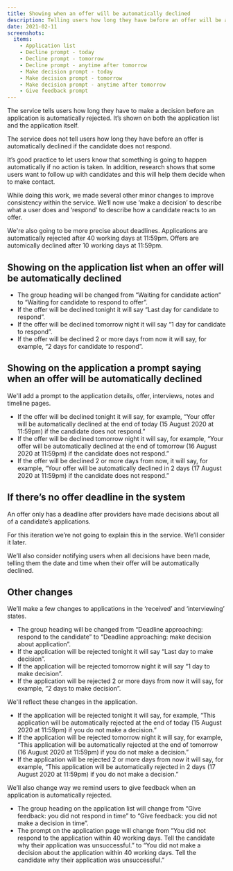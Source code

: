 ```yaml
---
title: Showing when an offer will be automatically declined
description: Telling users how long they have before an offer will be automatically declined if the candidate does not respond
date: 2021-02-11
screenshots:
  items:
    - Application list
    - Decline prompt - today
    - Decline prompt - tomorrow
    - Decline prompt - anytime after tomorrow
    - Make decision prompt - today
    - Make decision prompt - tomorrow
    - Make decision prompt - anytime after tomorrow
    - Give feedback prompt
---
```


The service tells users how long they have to make a decision before an application is automatically rejected. It’s shown on both the application list and the application itself.

The service does not tell users how long they have before an offer is automatically declined if the candidate does not respond.

It’s good practice to let users know that something is going to happen automatically if no action is taken. In addition, research shows that some users want to follow up with candidates and this will help them decide when to make contact.

While doing this work, we made several other minor changes to improve consistency within the service. We‘ll now use ‘make a decision’ to describe what a user does and ‘respond‘ to describe how a candidate reacts to an offer.

We're also going to be more precise about deadlines. Applications are automatically rejected after 40 working days at 11:59pm. Offers are automically declined after 10 working days at 11:59pm.

## Showing on the application list when an offer will be automatically declined

- The group heading will be changed from “Waiting for candidate action“ to “Waiting for candidate to respond to offer”.
- If the offer will be declined tonight it will say “Last day for candidate to respond”.
- If the offer will be declined tomorrow night it will say “1 day for candidate to respond”.
- If the offer will be declined 2 or more days from now it will say, for example, “2 days for candidate to respond”.

## Showing on the application a prompt saying when an offer will be automatically declined

We'll add a prompt to the application details, offer, interviews, notes and timeline pages.

- If the offer will be declined tonight it will say, for example, “Your offer will be automatically declined at the end of today (15 August 2020 at 11:59pm) if the candidate does not respond.”
- If the offer will be declined tomorrow night it will say, for example, “Your offer will be automatically declined at the end of tomorrow (16 August 2020 at 11:59pm) if the candidate does not respond.”
- If the offer will be declined 2 or more days from now, it will say, for example, “Your offer will be automatically declined in 2 days (17 August 2020 at 11:59pm) if the candidate does not respond.”

## If there’s no offer deadline in the system

An offer only has a deadline after providers have made decisions about all of a candidate’s applications.

For this iteration we’re not going to explain this in the service. We’ll consider it later.

We’ll also consider notifying users when all decisions have been made, telling them the date and time when their offer will be automatically declined.

## Other changes

We’ll make a few changes to applications in the ‘received’ and ‘interviewing’ states.

- The group heading will be changed from “Deadline approaching: respond to the candidate” to “Deadline approaching: make decision about application”.
- If the application will be rejected tonight it will say “Last day to make decision”.
- If the application will be rejected tomorrow night it will say “1 day to make decision”.
- If the application will be rejected 2 or more days from now it will say, for example, “2 days to make decision”.

We'll reflect these changes in the application.

- If the application will be rejected tonight it will say, for example, “This application will be automatically rejected at the end of today (15 August 2020 at 11:59pm) if you do not make a decision.”
- If the application will be rejected tomorrow night it will say, for example, “This application will be automatically rejected at the end of tomorrow (16 August 2020 at 11:59pm) if you do not make a decision.”
- If the application will be rejected 2 or more days from now it will say, for example, “This application will be automatically rejected in 2 days (17 August 2020 at 11:59pm) if you do not make a decision.”

We’ll also change way we remind users to give feedback when an application is automatically rejected.

- The group heading on the application list will change from “Give feedback: you did not respond in time” to “Give feedback: you did not make a decision in time”.
- The prompt on the application page will change from “You did not respond to the application within 40 working days. Tell the candidate why their application was unsuccessful.” to “You did not make a decision about the application within 40 working days. Tell the candidate why their application was unsuccessful.”
